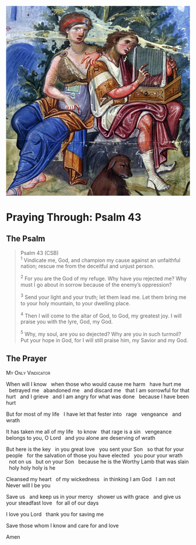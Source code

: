 <img class="intro-right" src="art-paris-psalter.jpg">

<style>
  li {list-style-type: none;}
  p + ul {
    margin-top: -18px;
}
</style>

# Praying Through: Psalm 43

## The Psalm

>Psalm 43 (CSB)  
><sup>1</sup> Vindicate me, God, and champion my cause against an unfaithful nation; rescue me from the deceitful and unjust person. 
>
><sup>2</sup> For you are the God of my refuge. Why have you rejected me? Why must I go about in sorrow because of the enemy’s oppression? 
>
><sup>3</sup> Send your light and your truth; let them lead me. Let them bring me to your holy mountain, to your dwelling place. 
>
><sup>4</sup> Then I will come to the altar of God, to God, my greatest joy. I will praise you with the lyre, God, my God. 
>
><sup>5</sup> Why, my soul, are you so dejected? Why are you in such turmoil? Put your hope in God, for I will still praise him, my Savior and my God.

## The Prayer

<div style="font-variant: small-caps;">
My Only Vindicator
</div>

When will I know
  when those who would cause me harm
  have hurt me
  betrayed me
  abandoned me
  and discard me
  that I am sorrowful for that hurt
  and I grieve
  and I am angry for what was done
  because I have been hurt

But for most of my life
  I have let that fester into
  rage
  vengeance
  and wrath

It has taken me all of my life
  to know
  that rage is a sin
  vengeance belongs to you, O Lord
  and you alone are deserving of wrath

But here is the key
  in you great love
  you sent your Son
  so that for your people
  for the salvation of those you have elected
  you pour your wrath
  not on us
  but on your Son
  because he is the Worthy Lamb that was slain
  holy holy holy is he

Cleansed my heart
  of my wickedness
  in thinking I am God
  I am not Never will I be you

Save us
  and keep us in your mercy
  shower us with grace
  and give us your steadfast love
  for all of our days

I love you Lord
  thank you for saving me

Save those whom I know and care for and love

Amen
